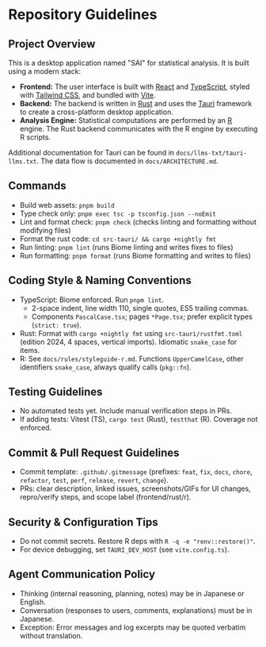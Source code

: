 # Repository Guidelines

## Project Overview

This is a desktop application named "SAI" for statistical analysis. It is built using a modern stack:

- **Frontend:** The user interface is built with [React](https://react.dev/) and [TypeScript](https://www.typescriptlang.org/), styled with [Tailwind CSS](https://tailwindcss.com/), and bundled with [Vite](https://vitejs.dev/).
- **Backend:** The backend is written in [Rust](https://www.rust-lang.org/) and uses the [Tauri](https://tauri.app/) framework to create a cross-platform desktop application.
- **Analysis Engine:** Statistical computations are performed by an [R](https://www.r-project.org/) engine. The Rust backend communicates with the R engine by executing R scripts.

Additional documentation for Tauri can be found in `docs/llms-txt/tauri-llms.txt`. The data flow is documented in `docs/ARCHITECTURE.md`.

## Commands

- Build web assets: `pnpm build`
- Type check only: `pnpm exec tsc -p tsconfig.json --noEmit`
- Lint and format check: `pnpm check` (checks linting and formatting without modifying files)
- Format the rust code: `cd src-tauri/ && cargo +nightly fmt`
- Run linting: `pnpm lint` (runs Biome linting and writes fixes to files)
- Run formatting: `pnpm format` (runs Biome formatting and writes to files)

## Coding Style & Naming Conventions

- TypeScript: Biome enforced. Run `pnpm lint`.
  - 2-space indent, line width 110, single quotes, ES5 trailing commas.
  - Components `PascalCase.tsx`; pages `*Page.tsx`; prefer explicit types (`strict: true`).
- Rust: Format with `cargo +nightly fmt` using `src-tauri/rustfmt.toml` (edition 2024, 4 spaces, vertical imports). Idiomatic `snake_case` for items.
- R: See `docs/rules/styleguide-r.md`. Functions `UpperCamelCase`, other identifiers `snake_case`, always qualify calls (`pkg::fn`).

## Testing Guidelines

- No automated tests yet. Include manual verification steps in PRs.
- If adding tests: Vitest (TS), `cargo test` (Rust), `testthat` (R). Coverage not enforced.

## Commit & Pull Request Guidelines

- Commit template: `.github/.gitmessage` (prefixes: `feat`, `fix`, `docs`, `chore`, `refactor`, `test`, `perf`, `release`, `revert`, `change`).
- PRs: clear description, linked issues, screenshots/GIFs for UI changes, repro/verify steps, and scope label (frontend/rust/r).

## Security & Configuration Tips

- Do not commit secrets. Restore R deps with `R -q -e "renv::restore()"`.
- For device debugging, set `TAURI_DEV_HOST` (see `vite.config.ts`).

## Agent Communication Policy

- Thinking (internal reasoning, planning, notes) may be in Japanese or English.
- Conversation (responses to users, comments, explanations) must be in Japanese.
- Exception: Error messages and log excerpts may be quoted verbatim without translation.
